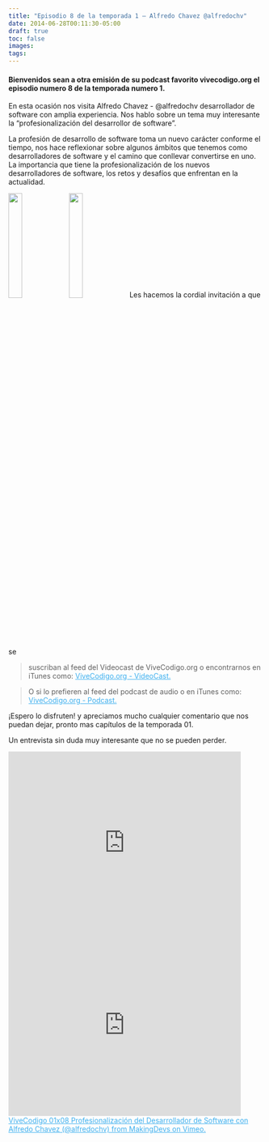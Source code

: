 ```yaml
---
title: "Episodio 8 de la temporada 1 – Alfredo Chavez @alfredochv"
date: 2014-06-28T00:11:30-05:00
draft: true
toc: false
images:
tags:
---
```


<h4>Bienvenidos sean a otra emisión de su podcast favorito vivecodigo.org el episodio numero 8 de la temporada numero 1.</h4>

En esta ocasión nos visita Alfredo Chavez - @alfredochv desarrollador de software con amplia experiencia. Nos hablo sobre un tema muy interesante la “profesionalización del desarrollor de software”.

La profesión de desarrollo de software  toma un nuevo carácter conforme el tiempo, nos hace reflexionar sobre algunos ámbitos que tenemos como desarrolladores de software y el camino que conllevar convertirse en uno. La importancia que tiene la profesionalización de los nuevos desarrolladores de software, los retos y desafíos que enfrentan en la actualidad.

<img src="http://vivecodigo.org/images/uno.jpg" style="width: 23%;"></img>
<img src="http://vivecodigo.org/images/dos.jpg" style="width: 23%;"></img>
 Les hacemos la cordial invitación a que se

 >suscriban al feed del Videocast de ViveCodigo.org o encontrarnos en iTunes como: <a style="color:#3eb0ef;" href="https://podcasts.apple.com/ca/podcast/vivecodigo-org-videocast/id685052596" target="_blank"> ViveCodigo.org - VideoCast.</a>

>O si lo prefieren al feed del podcast de audio o en iTunes como: <a style="color:#3eb0ef;" href="https://podcasts.apple.com/mz/podcast/vivecodigo-org-podcast/id722889939" target="_blank"> ViveCodigo.org - Podcast.</a>

¡Espero lo disfruten! y apreciamos mucho cualquier comentario que nos puedan dejar, pronto mas capítulos de la temporada 01.

Un entrevista sin duda muy interesante que no se pueden perder.

<iframe src="https://player.vimeo.com/video/85257893?h=0314830cc6" width="460" height="360" frameborder="0"></iframe>

<iframe src="https://player.vimeo.com/video/85265342?h=af995cda89" width="460" height="360" frameborder="0"></iframe>
<a href="https://vimeo.com/85257893" target="_blank" style="color:#3eb0ef;"> ViveCodigo 01x08 Profesionalización del Desarrollador de Software con Alfredo Chavez (@alfredochv) from MakingDevs on Vimeo. </a>
